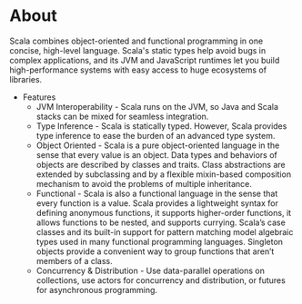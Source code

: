 # About

Scala combines object-oriented and functional programming in one concise, high-level language. Scala's static types help avoid bugs in complex applications, and its JVM and JavaScript runtimes let you build high-performance systems with easy access to huge ecosystems of libraries.

* Features
    * JVM Interoperability - Scala runs on the JVM, so Java and Scala stacks can be mixed for seamless integration.
    * Type Inference - Scala is statically typed. However, Scala provides type inference to ease the burden of an advanced type system.
    * Object Oriented - Scala is a pure object-oriented language in the sense that every value is an object. Data types and behaviors of objects are described by classes and traits. Class abstractions are extended by subclassing and by a flexible mixin-based composition mechanism to avoid the problems of multiple inheritance.
    * Functional - Scala is also a functional language in the sense that every function is a value. Scala provides a lightweight syntax for defining anonymous functions, it supports higher-order functions, it allows functions to be nested, and supports currying. Scala’s case classes and its built-in support for pattern matching model algebraic types used in many functional programming languages. Singleton objects provide a convenient way to group functions that aren’t members of a class.
    * Concurrency & Distribution - Use data-parallel operations on collections, use actors for concurrency and distribution, or futures for asynchronous programming.
